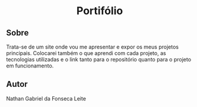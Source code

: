 <h1 align="center">Portifólio</h1>
<h2>Sobre</h2>
<p>Trata-se de um site onde vou me apresentar e expor os meus projetos principais. Colocarei também o que aprendi com cada projeto, as tecnologias utilizadas e o link tanto para o repositório quanto para o projeto em funcionamento.</p>
<h2>Autor</h2>
<p>Nathan Gabriel da Fonseca Leite</p>